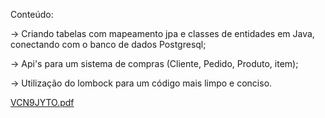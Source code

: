 Conteúdo:

-> Criando tabelas com mapeamento jpa e classes de entidades em Java, conectando com o banco de dados Postgresql;

-> Api's para um sistema de compras (Cliente, Pedido, Produto, item);

-> Utilização do lombock para um código mais limpo e conciso.

[VCN9JYTO.pdf](https://github.com/user-attachments/files/19933003/VCN9JYTO.pdf)
